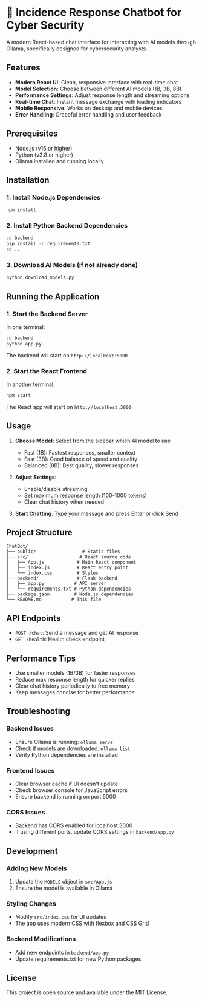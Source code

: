 # 🤖 Incidence Response Chatbot for Cyber Security 

A modern React-based chat interface for interacting with AI models through Ollama, specifically designed for cybersecurity analysts.

## Features

- **Modern React UI**: Clean, responsive interface with real-time chat
- **Model Selection**: Choose between different AI models (1B, 3B, 8B)
- **Performance Settings**: Adjust response length and streaming options
- **Real-time Chat**: Instant message exchange with loading indicators
- **Mobile Responsive**: Works on desktop and mobile devices
- **Error Handling**: Graceful error handling and user feedback

## Prerequisites

- Node.js (v16 or higher)
- Python (v3.8 or higher)
- Ollama installed and running locally

## Installation

### 1. Install Node.js Dependencies

```bash
npm install
```

### 2. Install Python Backend Dependencies

```bash
cd backend
pip install -r requirements.txt
cd ..
```

### 3. Download AI Models (if not already done)

```bash
python download_models.py
```

## Running the Application

### 1. Start the Backend Server

In one terminal:

```bash
cd backend
python app.py
```

The backend will start on `http://localhost:5000`

### 2. Start the React Frontend

In another terminal:

```bash
npm start
```

The React app will start on `http://localhost:3000`

## Usage

1. **Choose Model**: Select from the sidebar which AI model to use
   - Fast (1B): Fastest responses, smaller context
   - Fast (3B): Good balance of speed and quality
   - Balanced (8B): Best quality, slower responses

2. **Adjust Settings**:
   - Enable/disable streaming
   - Set maximum response length (100-1000 tokens)
   - Clear chat history when needed

3. **Start Chatting**: Type your message and press Enter or click Send

## Project Structure

```
ChatBot/
├── public/                 # Static files
├── src/                   # React source code
│   ├── App.js            # Main React component
│   ├── index.js          # React entry point
│   └── index.css         # Styles
├── backend/              # Flask backend
│   ├── app.py           # API server
│   └── requirements.txt # Python dependencies
├── package.json         # Node.js dependencies
└── README.md           # This file
```

## API Endpoints

- `POST /chat`: Send a message and get AI response
- `GET /health`: Health check endpoint

## Performance Tips

- Use smaller models (1B/3B) for faster responses
- Reduce max response length for quicker replies
- Clear chat history periodically to free memory
- Keep messages concise for better performance

## Troubleshooting

### Backend Issues
- Ensure Ollama is running: `ollama serve`
- Check if models are downloaded: `ollama list`
- Verify Python dependencies are installed

### Frontend Issues
- Clear browser cache if UI doesn't update
- Check browser console for JavaScript errors
- Ensure backend is running on port 5000

### CORS Issues
- Backend has CORS enabled for localhost:3000
- If using different ports, update CORS settings in `backend/app.py`

## Development

### Adding New Models
1. Update the `MODELS` object in `src/App.js`
2. Ensure the model is available in Ollama

### Styling Changes
- Modify `src/index.css` for UI updates
- The app uses modern CSS with flexbox and CSS Grid

### Backend Modifications
- Add new endpoints in `backend/app.py`
- Update requirements.txt for new Python packages

## License

This project is open source and available under the MIT License.
